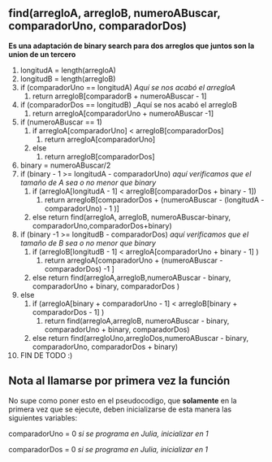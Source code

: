 ## find(arregloA, arregloB, numeroABuscar, comparadorUno, comparadorDos)

__Es una adaptación de binary search para dos arreglos que juntos son la union de un tercero__  


1. longitudA = length(arregloA)
2. longitudB = length(arregloB)
3. if (comparadorUno == longitudA) _Aquí se nos acabó el arregloA_
    1. return arregloB[comparadorB + numeroABuscar - 1]
4. if (comparadorDos == longitudB) _Aquí se nos acabó el arregloB
    1. return arregloA[comparadorUno + numeroABuscar -1] 
5. if (numeroABuscar == 1)
    1. if arregloA[comparadorUno] < arregloB[comparadorDos]
        1. return arregloA[comparadorUno]
    2. else
        1. return arregloB[comparadorDos]
6. binary = numeroABuscar/2
7. if (binary - 1 >= longitudA - comparadorUno) _aquí verificamos que el tamaño de A sea o no menor que binary_
    1. if (arregloA[longitudA - 1] < arregloB[comparadorDos + binary - 1])
        1. return arregloB[comparadorDos + (numeroABuscar - (longitudA - comparadorUno) - 1 )]
    2. else return find(arregloA, arregloB, numeroABuscar-binary, comparadorUno,comparadorDos+binary)
8. if (binary -1 >= longitudB - comparadorDos) _aquí verificamos que el tamaño de B sea o no menor que binary_
    1. if (arregloB[longitudB - 1] < arregloA[comparadorUno + binary - 1] )
        1. return arregloA[comparadorUno + (numeroABuscar - comparadorDos) -1 ]
    2. else return find(arregloA,arregloB,numeroABuscar - binary, comparadorUno + binary, comparadorDos )
9. else 
    1. if (arregloA[binary + comparadorUno - 1] < arregloB[binary + comparadorDos - 1] )
        1. return find(arregloA,arregloB, numeroABuscar - binary, comparadorUno + binary, comparadorDos)
    2. else return find(arregloUno,arregloDos,numeroABuscar - binary, comparadorUno, comparadorDos + binary)
10. FIN DE TODO :)   



## Nota al llamarse por primera vez la función
No supe como poner esto en el pseudocodigo, que __solamente__ en la primera vez que se ejecute, deben inicializarse de esta manera las siguientes variables:  


comparadorUno = 0 _si se programa en Julia, inicializar en 1_  


comparadorDos = 0 _si se programa en Julia, inicializar en 1_
